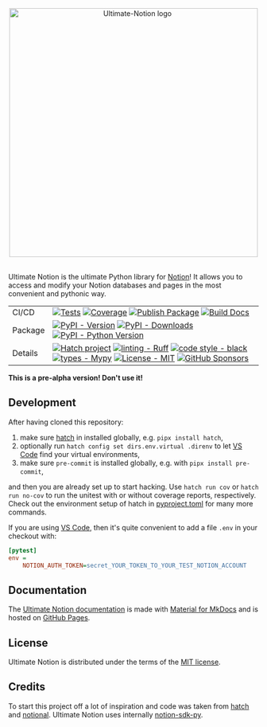 <div align="center">
<img src="https://raw.githubusercontent.com/ultimate-notion/ultimate-notion/master/docs/assets/images/logo_with_text.svg" alt="Ultimate-Notion logo" width="500" role="img">
</div>
<br/>

Ultimate Notion is the ultimate Python library for [Notion]! It allows you to access and modify your Notion databases and
pages in the most convenient and pythonic way.

|         |                                    |
|---------|------------------------------------|
| CI/CD   | [![Tests][Tests-image]][Tests-link] [![Coverage][Coverage-image]][Coverage-link] [![Publish Package][Publish-image]][Publish-link] [![Build Docs][Docs-image]][Docs-link] |
| Package | [![PyPI - Version][PyPI_ver-image]][PyPI_ver-link] [![PyPI - Downloads][PyPI_down-image]][PyPI_down-link] [![PyPI - Python Version][PyPI_py-image]][PyPI_py-link] |
| Details | [![Hatch project][hatch-image]][hatch-link] [![linting - Ruff][ruff-image]][ruff-link] [![code style - black][black-image]][black-link] [![types - Mypy][mypy-image]][mypy-link] [![License - MIT][MIT-image]][MIT-link] [![GitHub Sponsors][sponsor-image]][sponsor-link] |



**This is a pre-alpha version! Don't use it!**

## Development

After having cloned this repository:

1. make sure [hatch] in installed globally, e.g. `pipx install hatch`,
2. optionally run `hatch config set dirs.env.virtual .direnv` to let [VS Code] find your virtual environments,
3. make sure `pre-commit` is installed globally, e.g. with `pipx install pre-commit`,

and then you are already set up to start hacking. Use `hatch run cov` or `hatch run no-cov` to run
the unitest with or without coverage reports, respectively. Check out the environment setup of
hatch in [pyproject.toml](pyproject.toml) for many more commands.

If you are using [VS Code], then it's quite convenient to add a file `.env` in your checkout with:

```ini
[pytest]
env =
    NOTION_AUTH_TOKEN=secret_YOUR_TOKEN_TO_YOUR_TEST_NOTION_ACCOUNT
```

## Documentation

The [Ultimate Notion documentation] is made with [Material for MkDocs] and is hosted on [GitHub Pages].

## License

Ultimate Notion is distributed under the terms of the [MIT license](LICENSE.txt).

## Credits

To start this project off a lot of inspiration and code was taken from [hatch] and [notional].
Ultimate Notion uses internally [notion-sdk-py].

[Notion]: https://www.notion.so/
[hatch]: https://hatch.pypa.io/
[pre-commit]: https://pre-commit.com/
[notional]: https://github.com/jheddings/notional/
[notion-sdk-py]: https://github.com/ramnes/notion-sdk-py/
[Material for MkDocs]: https://github.com/squidfunk/mkdocs-material
[GitHub Pages]: https://docs.github.com/en/pages
[Ultimate Notion documentation]: https://ultimate-notion.com/
[VS Code]: https://code.visualstudio.com/

[Tests-image]: https://github.com/ultimate-notion/ultimate-notion/actions/workflows/run-tests.yml/badge.svg
[Tests-link]: https://github.com/ultimate-notion/ultimate-notion/actions/workflows/run-tests.yml
[Coverage-image]: https://img.shields.io/coveralls/github/ultimate-notion/ultimate-notion/master.svg?logo=coveralls&label=Coverage
[Coverage-link]: https://coveralls.io/r/ultimate-notion/ultimate-notion
[Publish-image]: https://github.com/ultimate-notion/ultimate-notion/actions/workflows/publish-pkg.yml/badge.svg
[Publish-link]: https://github.com/ultimate-notion/ultimate-notion/actions/workflows/publish-pkg.yml
[Docs-image]: https://github.com/ultimate-notion/ultimate-notion/actions/workflows/build-dev-docs.yml/badge.svg
[Docs-link]: https://github.com/ultimate-notion/ultimate-notion/actions/workflows/build-dev-docs.yml
[PyPI_ver-image]: https://img.shields.io/pypi/v/ultimate-notion.svg?logo=pypi&label=PyPI&logoColor=gold
[PyPI_ver-link]: https://pypi.org/project/ultimate-notion/
[PyPI_down-image]: https://img.shields.io/pypi/dm/ultimate-notion.svg?color=blue&label=Downloads&logo=pypi&logoColor=gold
[PyPI_down-link]: https://pepy.tech/project/ultimate-notion
[PyPI_py-image]: https://img.shields.io/pypi/pyversions/ultimate-notion.svg?logo=python&label=Python&logoColor=gold
[PyPI_py-link]: https://pypi.org/project/ultimate-notion/
[hatch-image]: https://img.shields.io/badge/%F0%9F%A5%9A-Hatch-4051b5.svg
[hatch-link]: https://github.com/pypa/hatch
[ruff-image]: https://img.shields.io/endpoint?url=https://raw.githubusercontent.com/astral-sh/ruff/main/assets/badge/v2.json
[ruff-link]: https://github.com/charliermarsh/ruff
[black-image]: https://img.shields.io/badge/code%20style-black-000000.svg
[black-link]: https://github.com/psf/black
[mypy-image]: https://img.shields.io/badge/types-Mypy-blue.svg
[mypy-link]: https://mypy-lang.org/
[MIT-image]: https://img.shields.io/badge/license-MIT-9400d3.svg
[MIT-link]: LICENSE.txt
[sponsor-image]: https://img.shields.io/static/v1?label=Sponsor&message=%E2%9D%A4&logo=GitHub&color=ff69b4
[sponsor-link]: https://github.com/sponsors/FlorianWilhelm
